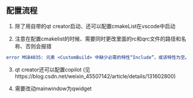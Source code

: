 ## 配置流程

1. 除了用自带的qt creator启动、还可以配置cmakeList在vscode中启动

2. 注意在配置cmakelist的时候、需要同时更改里面的rc和qrc文件的路径和名称、否则会报错

```cmake
error MSB4035: 元素 <CustomBuild> 中缺少必需的特性“Include”，或该特性为空。
```

3. qt creator还可以配置copilot (见https://blog.csdn.net/weixin_45507142/article/details/131602800)

4. 需要改动mainwindow为qwidget